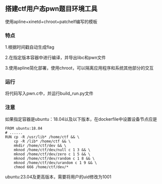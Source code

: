 ## 搭建ctf用户态pwn题目环境工具
使用apline+xinetd+chroot+patchelf编写的模板
### 特点
1.根据时间戳自动生成flag

2.在指定版本容器中进行编译，并导出libc和pwn文件

3.使用apline简化部署，使用chroot，可以隔离应用程序和系统其他部分的交互
### 运行
将代码写入pwn.c中，并运行build_run.py文件
### 注意
如果指定容器是ubuntu：18.04以及以下版本，在dockerfile中设置设备节点应是
```
FROM ubuntu:18.04
# ......
RUN cp -R /usr/lib* /home/ctf && \
    cp -R /lib* /home/ctf && \
	mkdir /home/ctf/dev && \
    mknod /home/ctf/dev/null c 1 3 && \
    mknod /home/ctf/dev/zero c 1 5 && \
    mknod /home/ctf/dev/random c 1 8 && \
    mknod /home/ctf/dev/urandom c 1 9 && \
    chmod 666 /home/ctf/dev/*
```
ubuntu:23.04及更高版本，需要将用户的uid修改为1001
